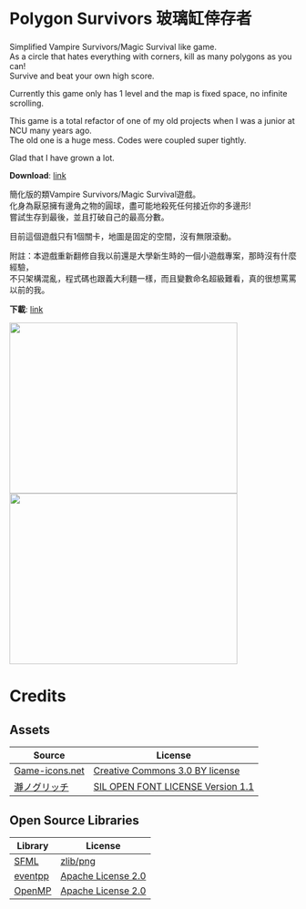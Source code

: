 # Polygon Survivors 玻璃缸倖存者
### 
Simplified Vampire Survivors/Magic Survival like game.  
As a circle that hates everything with corners, kill as many polygons as you can!  
Survive and beat your own high score.  
 
Currently this game only has 1 level and the map is fixed space, no infinite scrolling.  

This game is a total refactor of one of my old projects when I was a junior at NCU many years ago.  
The old one is a huge mess. Codes were coupled super tightly.

Glad that I have grown a lot.

**Download**: [link](https://github.com/PeterBennyFooda/Polygon-Survivors/releases)

簡化版的類Vampire Survivors/Magic Survival遊戲。  
化身為厭惡擁有邊角之物的圓球，盡可能地殺死任何接近你的多邊形!  
嘗試生存到最後，並且打破自己的最高分數。
 
目前這個遊戲只有1個關卡，地圖是固定的空間，沒有無限滾動。

附註：本遊戲重新翻修自我以前還是大學新生時的一個小遊戲專案，那時沒有什麼經驗，  
不只架構混亂，程式碼也跟義大利麵一樣，而且變數命名超級難看，真的很想罵罵以前的我。

**下載**: [link](https://github.com/PeterBennyFooda/Polygon-Survivors/releases)

<img src="https://user-images.githubusercontent.com/6175456/213667666-60459716-3c36-4766-b65d-ba1da2ae7e60.png" width="400" height="300"> <img src="https://user-images.githubusercontent.com/6175456/213667733-018d6f9f-4398-4253-bd97-23ba190e93f3.png" width="400" height="300">

# Credits

## Assets
| Source                                                      | License                                                                            |
|-------------------------------------------------------------|------------------------------------------------------------------------------------|
| [Game-icons.net](https://game-icons.net/)                   | [Creative Commons 3.0 BY license](https://game-icons.net/about.html)               |
| [瀞ノグリッチ](https://booth.pm/ja/items/3041172)            | [SIL OPEN FONT LICENSE Version 1.1](https://booth.pm/ja/items/3041172)             |


## Open Source Libraries
| Library                                                     | License                                                                            |
|-------------------------------------------------------------|------------------------------------------------------------------------------------|
| [SFML](https://www.sfml-dev.org/index.php)                  | [zlib/png](https://www.sfml-dev.org/license.php)                                   |
| [eventpp](https://github.com/wqking/eventpp)                | [Apache License 2.0](https://github.com/wqking/eventpp/blob/master/license)        |
| [OpenMP](https://www.sfml-dev.org/index.php)                | [Apache License 2.0](https://github.com/llvm-mirror/openmp/blob/master/LICENSE.txt)|
